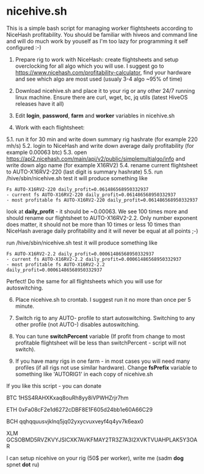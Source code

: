 # nicehive.sh

This is a simple bash script for managing worker flightsheets according to NiceHash profitability. You should be familiar with hiveos and command line and will do much work by youself as I'm too lazy for programming it self configured :-)

1. Prepare rig to work with NiceHash: create flightsheets and setup overclocking for all algo which you will use. I suggest go to https://www.nicehash.com/profitability-calculator, find your hardware and see which algo are most used (usualy 3-4 algo ~95% of time)

2. Download nicehive.sh and place it to your rig or any other 24/7 running linux machine. Ensure there are curl, wget, bc, jq utils (latest HiveOS releases have it all)

3. Edit __login__, __password__, __farm__ and __worker__ variables in nicehive.sh 

4. Work with each flightsheet: 

5.1. run it for 30 min and write down summary rig hashrate (for example 220 mh/s)
5.2. login to NiceHash and write down average daily profitability (for example 0.00063 btc)
5.3. open https://api2.nicehash.com/main/api/v2/public/simplemultialgo/info and write down algo name (for example X16RV2)
5.4. rename current flightsheet to AUTO-X16RV2-220 (last digit is summary hashrate)
5.5. run /hive/sbin/nicehive.sh test it will produce something like

```
Fs AUTO-X16RV2-220 daily_profit=0.061486568950332937
- current fs AUTO-X16RV2-220 daily_profit=0.061486568950332937
- most profitable fs AUTO-X16RV2-220 daily_profit=0.061486568950332937
```

look at __daily_profit__ - it should be ~0.00063. We see 100 times more and should rename our flightsheet to AUTO-X16RV2-2.2. Only number exponent does matter, it should not be more than 10 times or less 10 times than NiceHash average daily profitability and it will never be equal at all points ;-)

run /hive/sbin/nicehive.sh test it will produce something like

```
Fs AUTO-X16RV2-2.2 daily_profit=0.00061486568950332937
- current fs AUTO-X16RV2-2.2 daily_profit=0.00061486568950332937
- most profitable fs AUTO-X16RV2-2.2 daily_profit=0.00061486568950332937
```

Perfect! Do the same for all flightsheets which you will use for autoswitching.

6. Place nicehive.sh to crontab. I suggest run it no more than once per 5 minute.

7. Switch rig to any AUTO- profile to start autoswitching. Switching to any other profile (not AUTO-) disables autoswitching.

8. You can tune __switchPercent__ variable (If profit from change to most profitable flightsheet will be less than switchPercent - script will not switch).

9. If you have many rigs in one farm - in most cases you will need many profiles (if all rigs not use similar hardware). Change __fsPrefix__ variable to something like 'AUTORIG1' in each copy of nicehive.sh

If you like this script - you can donate

BTC 1HSS4RAHXKxaq8ouRh8yy8iVPWHZrjr7hm

ETH 0xFa08cF2e1d6272cDBF8E1F605d24bb1e60A66C29

BCH qqhqquusvjklnq5jq02yxycvuxveyf4q4yv7k6eax0

XLM GCSOBMD5RVZKVYJSICXK7AVKFMAY2TR3Z7A3I2XVKTVUAHPLAK5Y3OAR

I can setup nicehive on your rig (50$ per worker), write me (sadm __dog__ spnet __dot__ ru)
